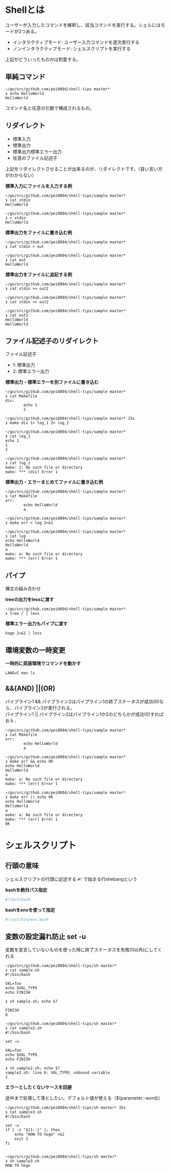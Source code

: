 # Shellとは

ユーザーが入力したコマンドを解釈し、該当コマンドを実行する。シェルにはモードが2つある。  

- インタラクティブモード: ユーザー入力コマンドを逐次実行する
- ノンインタラクティブモード: シェルスクリプトを実行する

上記がどういったものかは割愛する。

## 単純コマンド

```console
~/go/src/github.com/pei0804/shell-tips master*
❯ echo HelloWorld
HelloWorld
```

コマンド名と任意の引数で構成されるもの。

## リダイレクト

- 標準入力
- 標準出力
- 標準出力標準エラー出力
- 任意のファイル記述子

上記をリダイレクトさせることが出来るのが、リダイレクトです。（良い言い方がわからない）

**標準入力にファイルを入力する例**

```console
~/go/src/github.com/pei0804/shell-tips/sample master*
❯ cat stdin
HelloWorld

~/go/src/github.com/pei0804/shell-tips/sample master*
❯ < stdin
HelloWorld
```

**標準出力をファイルに書き込む例**

```console
~/go/src/github.com/pei0804/shell-tips/sample master*
❯ cat stdin > out

~/go/src/github.com/pei0804/shell-tips/sample master*
❯ cat out
HelloWorld
```

**標準出力をファイルに追記する例**

```console
~/go/src/github.com/pei0804/shell-tips/sample master*
❯ cat stdin >> out2

~/go/src/github.com/pei0804/shell-tips/sample master*
❯ cat stdin >> out2

~/go/src/github.com/pei0804/shell-tips/sample master*
❯ cat out2
HelloWorld
HelloWorld
```

## ファイル記述子のリダイレクト

ファイル記述子

- 1: 標準出力
- 2: 標準エラー出力

**標準出力・標準エラーを別ファイルに書き込む**


```console
~/go/src/github.com/pei0804/shell-tips/sample master*
❯ cat Makefile
div:
        echo 1
        2

~/go/src/github.com/pei0804/shell-tips/sample master* 15s
❯ make div 1> log_1 2> log_2

~/go/src/github.com/pei0804/shell-tips/sample master*
❯ cat log_1
echo 1
1
2

~/go/src/github.com/pei0804/shell-tips/sample master*
❯ cat log_2
make: 2: No such file or directory
make: *** [div] Error 1

```

**標準出力・エラーまとめてファイルに書き込む例**

```console
~/go/src/github.com/pei0804/shell-tips/sample master*
❯ cat Makefile
err:
        echo HelloWorld
        a

~/go/src/github.com/pei0804/shell-tips/sample master*
❯ make err > log 2>&1

~/go/src/github.com/pei0804/shell-tips/sample master*
❯ cat log
echo HelloWorld
HelloWorld
a
make: a: No such file or directory
make: *** [err] Error 1
```

## パイプ

構文の組み合わせ  

**treeの出力をlessに渡す**

```console
~/go/src/github.com/pei0804/shell-tips/sample master*
❯ tree / | less
```

**標準エラー出力もパイプに渡す**

```console
hoge 2>&1 | less
```

## 環境変数の一時変更

**一時的に英語環境でコマンドを動かす**

```console
LANG=C man ls
```

## &&(AND) ||(OR)

パイプライン1 && パイプライン2はパイプライン1の終了ステータスが成功(0)なら、パイプライン2が実行される。  
パイプライン1 || パイプライン2はパイプライン1か2のどちらかが成功(0)すればおｋ．

```console
~/go/src/github.com/pei0804/shell-tips/sample master*
❯ cat Makefile
err:
        echo HelloWorld
        a

~/go/src/github.com/pei0804/shell-tips/sample master*
❯ make err && echo OK
echo HelloWorld
HelloWorld
a
make: a: No such file or directory
make: *** [err] Error 1

~/go/src/github.com/pei0804/shell-tips/sample master*
❯ make err || echo OK
echo HelloWorld
HelloWorld
a
make: a: No such file or directory
make: *** [err] Error 1
OK
```

# シェルスクリプト

## 行頭の意味

シェルスクリプトの行頭に記述する `#!` で始まる行shebangという

**bashを絶対パス指定**

```sh
#!/bin/bash
```

**bashをenvを使って指定**

```sh
#!/usr/bin/env bash
```

## 変数の設定漏れ防止 set -u

変数を宣言していないものを使った時に終了ステータスを失敗(0以外)にしてくれる

```console
~/go/src/github.com/pei0804/shell-tips/sh master*
❯ cat sample.sh
#!/bin/bash

VAL=foo
echo $VAL_TYPO
echo FINISH

❯ sh sample.sh; echo $?

FINISH
0

~/go/src/github.com/pei0804/shell-tips/sh master*
❯ cat sample2.sh
#!/bin/bash

set -u

VAL=foo
echo $VAL_TYPO
echo FINISH

❯ sh sample2.sh; echo $?
sample2.sh: line 6: VAL_TYPO: unbound variable
1
```

**エラーとしたくないケースを回避**

途中まで処理して落としたい。デフォルト値が使える（${parameter:-word}）

```console
~/go/src/github.com/pei0804/shell-tips/sh master* 35s
❯ cat sample3.sh
#!/bin/bash

set -u
if [ -z "${1:-}" ]; then
    echo "HOW TO hoge" >&2
    exit 2
fi


~/go/src/github.com/pei0804/shell-tips/sh master*
❯ sh sample3.sh
HOW TO hoge
```

